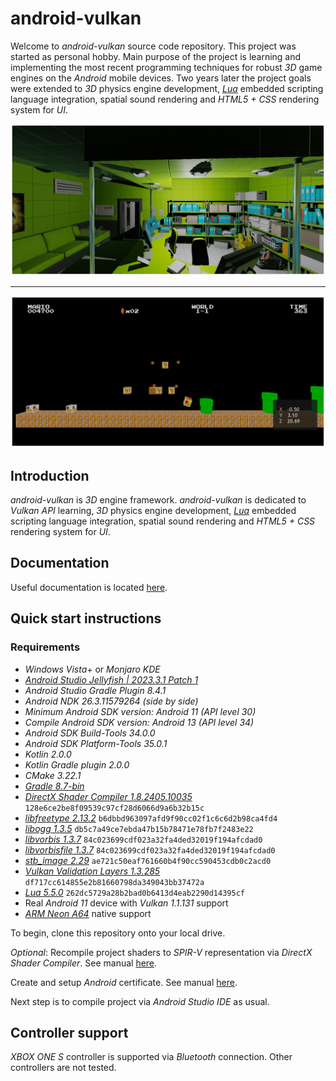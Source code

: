 # android-vulkan

Welcome to _android-vulkan_ source code repository. This project was started as personal hobby. Main purpose of the project is learning and implementing the most recent programming techniques for robust _3D_ game engines on the _Android_ mobile devices. Two years later the project goals were extended to _3D_ physics engine development, [_Lua_](https://en.wikipedia.org/wiki/Lua_(programming_language)) embedded scripting language integration, spatial sound rendering and _HTML5 + CSS_ rendering system for _UI_.

<img src="./docs/images/preview.png"/>

---

<img src="./docs/images/preview-002.png"/>


## Introduction

_android-vulkan_ is _3D_ engine framework. _android-vulkan_ is dedicated to _Vulkan API_ learning, _3D_ physics engine development, [_Lua_](https://en.wikipedia.org/wiki/Lua_(programming_language)) embedded scripting language integration, spatial sound rendering and _HTML5 + CSS_ rendering system for _UI_.

## Documentation

Useful documentation is located [here](docs/documentation.md).

## Quick start instructions

### Requirements

* _Windows Vista_+ or _Monjaro KDE_
* [_Android Studio Jellyfish | 2023.3.1 Patch 1_](https://developer.android.com/studio)
* _Android Studio Gradle Plugin 8.4.1_
* _Android NDK 26.3.11579264 (side by side)_
* _Minimum _Android SDK_ version: Android 11 (API level 30)_
* _Compile _Android SDK_ version: Android 13 (API level 34)_
* _Android SDK Build-Tools 34.0.0_
* _Android SDK Platform-Tools 35.0.1_
* _Kotlin 2.0.0_
* _Kotlin Gradle plugin 2.0.0_
* _CMake 3.22.1_
* [_Gradle 8.7-bin_](https://services.gradle.org/distributions/)
* [_DirectX Shader Compiler 1.8.2405.10035_](https://github.com/microsoft/DirectXShaderCompiler) `128e6ce2be8f09539c97cf28d6066d9a6b32b15c`
* [_libfreetype 2.13.2_](https://gitlab.freedesktop.org/freetype/freetype) `b6dbbd963097afd9f90cc02f1c6c6d2b98ca4fd4`
* [_libogg 1.3.5_](https://gitlab.xiph.org/xiph/ogg) `db5c7a49ce7ebda47b15b78471e78fb7f2483e22`
* [_libvorbis 1.3.7_](https://gitlab.xiph.org/xiph/vorbis) `84c023699cdf023a32fa4ded32019f194afcdad0`
* [_libvorbisfile 1.3.7_](https://gitlab.xiph.org/xiph/vorbis) `84c023699cdf023a32fa4ded32019f194afcdad0`
* [_stb_image 2.29_](https://github.com/nothings/stb) `ae721c50eaf761660b4f90cc590453cdb0c2acd0`
* [_Vulkan Validation Layers 1.3.285_](https://github.com/KhronosGroup/Vulkan-ValidationLayers) `df717cc614855e2b81660798da349043bb37472a`
* [_Lua 5.5.0_](https://github.com/lua/lua) `262dc5729a28b2bad0b6413d4eab2290d14395cf`
* Real _Android 11_ device with _Vulkan 1.1.131_ support
* [_ARM Neon A64_](https://developer.arm.com/architectures/instruction-sets/simd-isas/neon/neon-programmers-guide-for-armv8-a/introducing-neon-for-armv8-a) native support

To begin, clone this repository onto your local drive.

_Optional_: Recompile project shaders to _SPIR-V_ representation via _DirectX Shader Compiler_. See manual [here](docs/shader-compilation.md).

Create and setup _Android_ certificate. See manual [here](docs/release-build.md).

Next step is to compile project via _Android Studio IDE_ as usual.

## Controller support

_XBOX ONE S_ controller is supported via _Bluetooth_ connection. Other controllers are not tested.
